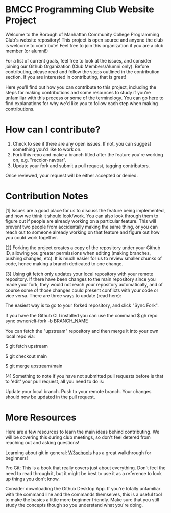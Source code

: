 # BMCC Programming Club Website Project
Welcome to the Borough of Manhattan Community College Programming Club's website repository! This project is open source and anyone the club is welcome to contribute! Feel free to join this organization if you are a club member (or alumni!)

For a list of current goals, feel free to look at the issues, and consider joining our Github Organization (Club Members/Alumni only). Before contributing, please read and follow the steps outlined in the contribution section.
If you are interested in contributing, that is great!

Here you'll find out how you can contribute to this project, including the steps for making contributions and some resources to study if you're unfamiliar with this process or some of the terminology. You can go [here](#More-Resources) to find explanations for why we'd like you to follow each step when making contributions.

# How can I contribute?
1. Check to see if there are any open issues. If not, you can suggest something you'd like to work on. 
2. Fork this repo and make a branch titled after the feature you're working on, e.g. "recolor-navbar".
3. Update your fork and submit a pull request, tagging contributors.
   
Once reviewed, your request will be either accepted or denied.

# Contribution Notes
[1] Issues are a good place for us to discuss the feature being implemented, and how we think it should look/work. You can also look through them to figure out if people are already working on a particular feature. This will prevent two people from accidentally making the same thing, or you can reach out to someone already working on that feature and figure out how you could work together.

[2] Forking the project creates a copy of the repository under your Github ID, allowing you greater permissions when editing (making branches, pushing changes, etc). It is much easier for us to review smaller chunks of code, hence making a branch dedicated to one change.

[3] Using git fetch only updates your local repository with your remote repository. If there have been changes to the main repository since you made your fork, they would not reach your repository automatically, and of course some of those changes could present conflicts with your code or vice versa. There are three ways to update (read here):

The easiest way is to go to your forked repository, and click "Sync Fork".

If you have the Github CLI installed you can use the command $ gh repo sync owner/cli-fork -b BRANCH_NAME

You can fetch the "upstream" repository and then merge it into your own local repo via:

$ git fetch upstream

$ git checkout main

$ git merge upstream/main

[4] Something to note if you have not submitted pull requests before is that to 'edit' your pull request, all you need to do is:

Update your local branch.
Push to your remote branch.
Your changes should now be updated in the pull request.

# More Resources
Here are a few resources to learn the main ideas behind contributing. We will be covering this during club meetings, so don't feel detered from reaching out and asking questions!

Learning about git in general:
[W3schools](https://www.w3schools.com/git/default.asp) has a great walkthrough for beginners! 

Pro Git: This is a book that really covers just about everything. Don't feel the need to read through it, but it might be best to use it as a reference to look up things you don't know.

Consider downloading the Github Desktop App. If you're totally unfamiliar with the command line and the commands themselves, this is a useful tool to make the basics a little more beginner friendly. Make sure that you still study the concepts though so you understand what you're doing.
